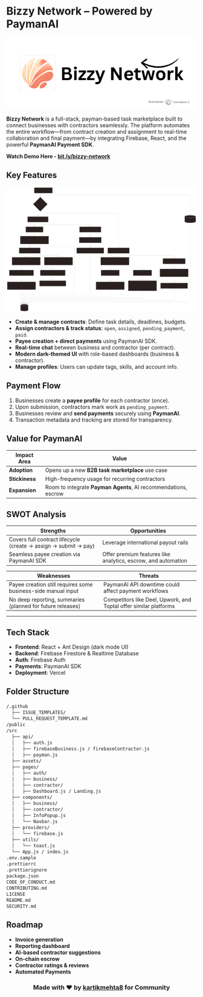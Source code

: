 # Bizzy Network – Powered by PaymanAI

![banner](./client/src/assets/banner.png)

**Bizzy Network** is a full-stack, payman-based task marketplace built to connect businesses with contractors seamlessly. The platform automates the entire workflow—from contract creation and assignment to real-time collaboration and final payment—by integrating Firebase, React, and the powerful **PaymanAI Payment SDK**.

**Watch Demo Here - [bit.ly/bizzy-network](https://bit.ly/bizzy-network)**

## Key Features

![Workflow](./client/src/assets/workflow.svg)

- **Create & manage contracts**: Define task details, deadlines, budgets.
- **Assign contractors & track status**: `open`, `assigned`, `pending_payment`, `paid`.
- **Payee creation + direct payments** using PaymanAI SDK.
- **Real-time chat** between business and contractor (per contract).
- **Modern dark-themed UI** with role-based dashboards (business & contractor).
- **Manage profiles**: Users can update tags, skills, and account info.

## Payment Flow

1. Businesses create a **payee profile** for each contractor (once).
2. Upon submission, contractors mark work as `pending_payment`.
3. Businesses review and **send payments** securely using **PaymanAI**.
4. Transaction metadata and tracking are stored for transparency.

## Value for PaymanAI

| Impact Area | Value |
|-------------|--------|
| **Adoption** | Opens up a new **B2B task marketplace** use case |
| **Stickiness** | High-frequency usage for recurring contractors |
| **Expansion** | Room to integrate **Payman Agents**, AI recommendations, escrow |

## SWOT Analysis

| Strengths | Opportunities |
|-----------|---------------|
| Covers full contract lifecycle (create → assign → submit → pay) | Leverage international payout rails |
| Seamless payee creation via PaymanAI SDK | Offer premium features like analytics, escrow, and automation |

| Weaknesses | Threats |
|------------|---------|
| Payee creation still requires some business-side manual input | PaymanAI API downtime could affect payment workflows |
| No deep reporting, summaries (planned for future releases) | Competitors like Deel, Upwork, and Toptal offer similar platforms |

---

## Tech Stack

- **Frontend**: React + Ant Design (dark mode UI)
- **Backend**: Firebase Firestore & Realtime Database
- **Auth**: Firebase Auth
- **Payments**: PaymanAI SDK
- **Deployment**: Vercel

## Folder Structure

```
/.github
  ├── ISSUE_TEMPLATES/
  └── PULL_REQUEST_TEMPLATE.md
/public
/src
  ├── api/
  │   ├── auth.js
  │   ├── firebaseBusiness.js / firebaseContractor.js
  │   ├── payman.js
  ├── assets/
  ├── pages/
  │   ├── auth/
  │   ├── business/
  │   ├── contractor/
  │   ├── Dashboard.js / Landing.js
  ├── components/
  │   ├── business/
  │   ├── contractor/
  │   ├── InfoPopup.js
  │   └── Navbar.js
  ├── providers/
  │   └── firebase.js
  ├── utils/
  │   └── toast.js
  └── App.js / index.js
.env.sample
.prettierrc
.prettierignore
package.json
CODE_OF_CONDUCT.md
CONTRIBUTING.md
LICENSE
README.md
SECURITY.md
```

## Roadmap

- **Invoice generation**
- **Reporting dashboard**
- **AI-based contractor suggestions**
- **On-chain escrow**
- **Contractor ratings & reviews**
- **Automated Payments**

<h3>
  <p align="center">
    Made with ❤️ by <a href="https://www.mrmehta.in">kartikmehta8</a> for Community
  </p>
</h3>
